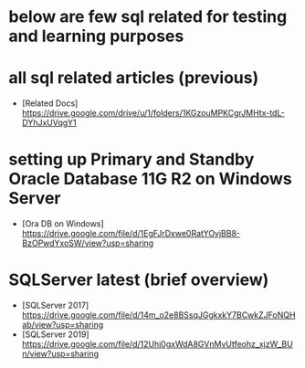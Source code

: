# below are few sql related for testing and learning purposes
# all sql related articles (previous)
* [Related Docs] https://drive.google.com/drive/u/1/folders/1KGzouMPKCgrJMHtx-tdL-DYhJxUVqgY1

# setting up Primary and Standby Oracle Database 11G R2 on Windows Server
* [Ora DB on Windows] https://drive.google.com/file/d/1EgFJrDxwe0RatYOvjBB8-BzOPwdYxoSW/view?usp=sharing

# SQLServer latest (brief overview)
* [SQLServer 2017] https://drive.google.com/file/d/14m_o2e8BSsqJGgkxkY7BCwkZJFoNQHab/view?usp=sharing
* [SQLServer 2019] https://drive.google.com/file/d/12Uhi0gxWdA8GVnMvUtfeohz_xjzW_BUn/view?usp=sharing